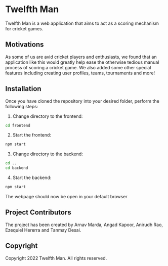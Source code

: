 # Twelfth Man

Twelfth Man is a web application that aims to act as a scoring mechanism for cricket games.

## Motivations

As some of us are avid cricket players and enthusiasts, we found that an application like this would greatly help ease the otherwise tedious manual process of scoring a cricket game. We also added some other special features including creating user profiles, teams, tournaments and more!

## Installation

Once you have cloned the repository into your desired folder, perform the following steps:

1. Change directory to the frontend:

```bash
cd frontend
```

2. Start the frontend:

```bash
npm start
```

3. Change directory to the backend:

```bash
cd ..
cd backend
```

4. Start the backend:

```bash
npm start
```

The webpage should now be open in your default browser

## Project Contributors

The project has been created by Arnav Marda, Angad Kapoor, Anirudh Rao, Ezequiel Hererra and Tanmay Desai.

## Copyright

Copyright 2022 Twelfth Man. All rights reserved.

